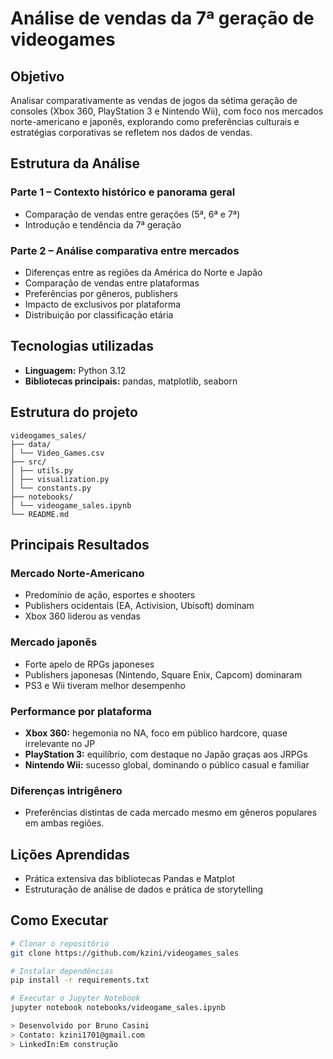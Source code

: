 # Análise de vendas da 7ª geração de videogames

## Objetivo
Analisar comparativamente as vendas de jogos da sétima geração de consoles (Xbox 360, PlayStation 3 e Nintendo Wii), com foco 
nos mercados norte-americano e japonês, explorando como preferências culturais e estratégias corporativas se refletem nos dados de vendas.

## Estrutura da Análise

### Parte 1 – Contexto histórico e panorama geral
- Comparação de vendas entre gerações (5ª, 6ª e 7ª)
- Introdução e tendência da 7ª geração

### Parte 2 – Análise comparativa entre mercados
- Diferenças entre as regiões da América do Norte e Japão
- Comparação de vendas entre plataformas
- Preferências por gêneros, publishers
- Impacto de exclusivos por plataforma
- Distribuição por classificação etária

## Tecnologias utilizadas
- **Linguagem:** Python 3.12  
- **Bibliotecas principais:** pandas, matplotlib, seaborn

## Estrutura do projeto

```
videogames_sales/
├── data/
│ └── Video_Games.csv
├── src/
│ ├── utils.py
│ ├── visualization.py
│ └── constants.py
├── notebooks/
│ └── videogame_sales.ipynb
└── README.md
```

## Principais Resultados

### Mercado Norte-Americano
- Predomínio de ação, esportes e shooters  
- Publishers ocidentais (EA, Activision, Ubisoft) dominam  
- Xbox 360 liderou as vendas  

### Mercado japonês
- Forte apelo de RPGs japoneses  
- Publishers japonesas (Nintendo, Square Enix, Capcom) dominaram  
- PS3 e Wii tiveram melhor desempenho  

### Performance por plataforma
- **Xbox 360:** hegemonia no NA, foco em público hardcore, quase irrelevante no JP  
- **PlayStation 3:** equilíbrio, com destaque no Japão graças aos JRPGs  
- **Nintendo Wii:** sucesso global, dominando o público casual e familiar

### Diferenças intrigênero  
- Preferências distintas de cada mercado mesmo em gêneros populares em ambas regiões.

## Lições Aprendidas

- Prática extensiva das bibliotecas Pandas e Matplot
- Estruturação de análise de dados e prática de storytelling

## Como Executar
```bash
# Clonar o repositório
git clone https://github.com/kzini/videogames_sales

# Instalar dependências
pip install -r requirements.txt

# Executar o Jupyter Notebook
jupyter notebook notebooks/videogame_sales.ipynb

> Desenvolvido por Bruno Casini  
> Contato: kzini1701@gmail.com
> LinkedIn:Em construção
